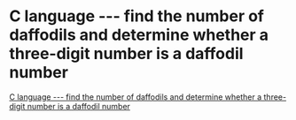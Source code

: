 # C language --- find the number of daffodils and determine whether a three-digit number is a daffodil number
[C language --- find the number of daffodils and determine whether a three-digit number is a daffodil number](https://aiwithcloud.com/2022/09/19/c_language_____find_the_number_of_daffodils_and_determine_whether_a_three_digit_number_is_a_daffodil_number/)